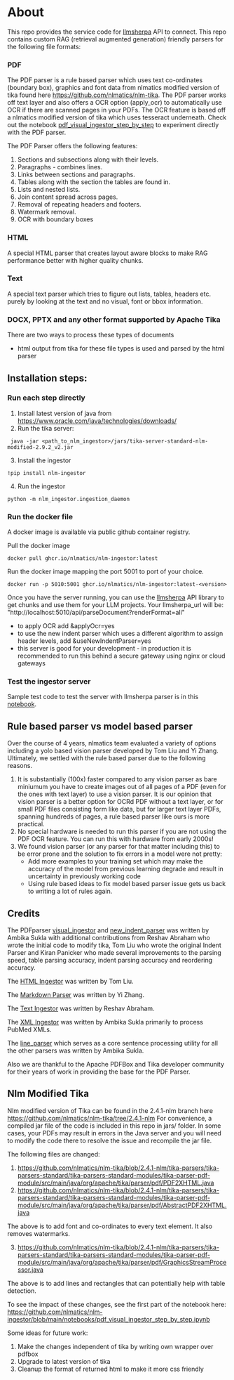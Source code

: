 # About

This repo provides the service code for [llmsherpa](https://github.com/nlmatics/llmsherpa) API to connect. 
This repo contains custom RAG (retrieval augmented generation) friendly parsers for the following file formats:
### PDF
The PDF parser is a rule based parser which uses text co-ordinates (boundary box), graphics and font data from nlmatics modified version of tika found here https://github.com/nlmatics/nlm-tika.
The PDF parser works off text layer and also offers a OCR option (apply_ocr) to automatically use OCR if there are scanned pages in your PDFs. The OCR feature is based off a nlmatics modified version of tika which uses tesseract underneath.
Check out the notebook [pdf_visual_ingestor_step_by_step](notebooks/pdf_visual_ingestor_step_by_step.ipynb) to experiment directly with the PDF parser.

The PDF Parser offers the following features:

1. Sections and subsections along with their levels.
2. Paragraphs - combines lines.
3. Links between sections and paragraphs.
5. Tables along with the section the tables are found in.
6. Lists and nested lists.
7. Join content spread across pages.
8. Removal of repeating headers and footers.
9. Watermark removal.
10. OCR with boundary boxes

### HTML
A special HTML parser that creates layout aware blocks to make RAG performance better with higher quality chunks. 
### Text
A special text parser which tries to figure out lists, tables, headers etc. purely by looking at the text and no visual, font or bbox information.
### DOCX, PPTX and any other format supported by Apache Tika
There are two ways to process these types of documents
- html output from tika for these file types is used and parsed by the html parser

## Installation steps:
### Run each step directly
1. Install latest version of java from https://www.oracle.com/java/technologies/downloads/
2. Run the tika server:
```
 java -jar <path_to_nlm_ingestor>/jars/tika-server-standard-nlm-modified-2.9.2_v2.jar
```
3. Install the ingestor
```
!pip install nlm-ingestor
```
4. Run the ingestor
```
python -m nlm_ingestor.ingestion_daemon
```
### Run the docker file
A docker image is available via public github container registry. 

Pull the docker image
```
docker pull ghcr.io/nlmatics/nlm-ingestor:latest
```
Run the docker image mapping the port 5001 to port of your choice. 
```
docker run -p 5010:5001 ghcr.io/nlmatics/nlm-ingestor:latest-<version>
```
Once you have the server running, you can use the [llmsherpa](https://github.com/nlmatics/llmsherpa) API library to get chunks and use them for your LLM projects. Your llmsherpa_url will be:
"http://localhost:5010/api/parseDocument?renderFormat=all"
- to apply OCR add &applyOcr=yes
- to use the new indent parser which uses a different algorithm to assign header levels, add &useNewIndentParser=yes
- this server is good for your development - in production it is recommended to run this behind a secure gateway using nginx or cloud gateways

### Test the ingestor server
Sample test code to test the server with llmsherpa parser is in this [notebook](notebooks/test_llmsherpa_api.ipynb).

## Rule based parser vs model based parser
Over the course of 4 years, nlmatics team evaluated a variety of options including a yolo based vision parser developed by Tom Liu and Yi Zhang. Ultimately, we settled with the rule based parser due to the following reasons.
1. It is substantially (100x) faster compared to any vision parser as bare miniumum you have to create images out of all pages of a PDF (even for the ones with text layer) to use a vision parser. It is our opinion that vision parser is a better option for OCRd PDF without a text layer, or for small PDF files consisting form like data, but for larger text layer PDFs, spanning hundreds of pages, a rule based parser like ours is more practical.
2. No special hardware is needed to run this parser if you are not using the PDF OCR feature. You can run this with hardware from early 2000s!
3. We found vision parser (or any parser for that matter including this) to be error prone and the solution to fix errors in a model were not pretty:
    - Add more examples to your training set which may make the accuracy of the model from previous learning degrade and result in uncertainty in previously working code
    - Using rule based ideas to fix model based parser issue gets us back to writing a lot of rules again.

## Credits
The PDFparser [visual_ingestor](nlm_ingestor/ingestor/visual_ingestor/visual_ingestor.py) and [new_indent_parser](nlm_ingestor/ingestor/visual_ingestor/new_indent_parser.py) was written by Ambika Sukla with additional contributions from Reshav Abraham who wrote the initial code to modify tika, Tom Liu who wrote the original Indent Parser and Kiran Panicker who made several improvements to the parsing speed, table parsing accuracy, indent parsing accuracy and reordering accuracy. 

The [HTML Ingestor](nlm_ingestor/ingestor/html_ingestor.py) was written by Tom Liu.

The [Markdown Parser](nlm_ingestor/file_parser/markdown_parser.py) was written by Yi Zhang.

The [Text Ingestor](nlm_ingestor/ingestor/text_ingestor.py) was written by Reshav Abraham.

The [XML Ingestor](nlm_ingestor/ingestor/xml_ingestor.py) was written by Ambika Sukla primarily to process PubMed XMLs.

The [line_parser](nlm_ingestor/ingestor/line_parser.py) which serves as a core sentence processing utility for all the other parsers was written by Ambika Sukla. 

Also we are thankful to the Apache PDFBox and Tika developer community for their years of work in providing the base for the PDF Parser. 

## Nlm Modified Tika
Nlm modified version of Tika can be found in the 2.4.1-nlm branch here https://github.com/nlmatics/nlm-tika/tree/2.4.1-nlm
For convenience, a compiled jar file of the code is included in this repo in jars/ folder.
In some cases, your PDFs may result in errors in the Java server and you will need to modify the code there to resolve the issue and recompile the jar file.

The following files are changed: 

1) https://github.com/nlmatics/nlm-tika/blob/2.4.1-nlm/tika-parsers/tika-parsers-standard/tika-parsers-standard-modules/tika-parser-pdf-module/src/main/java/org/apache/tika/parser/pdf/PDF2XHTML.java
2) https://github.com/nlmatics/nlm-tika/blob/2.4.1-nlm/tika-parsers/tika-parsers-standard/tika-parsers-standard-modules/tika-parser-pdf-module/src/main/java/org/apache/tika/parser/pdf/AbstractPDF2XHTML.java

The above is to add font and co-ordinates to every text element. It also removes watermarks.

3) https://github.com/nlmatics/nlm-tika/blob/2.4.1-nlm/tika-parsers/tika-parsers-standard/tika-parsers-standard-modules/tika-parser-pdf-module/src/main/java/org/apache/tika/parser/pdf/GraphicsStreamProcessor.java

The above is to add lines and rectangles that can potentially help with table detection.

To see the impact of these changes, see the first part of the notebook here: https://github.com/nlmatics/nlm-ingestor/blob/main/notebooks/pdf_visual_ingestor_step_by_step.ipynb

Some ideas for future work:
1) Make the changes independent of tika by writing own wrapper over pdfbox
2) Upgrade to latest version of tika 
3) Cleanup the format of returned html to make it more css friendly
